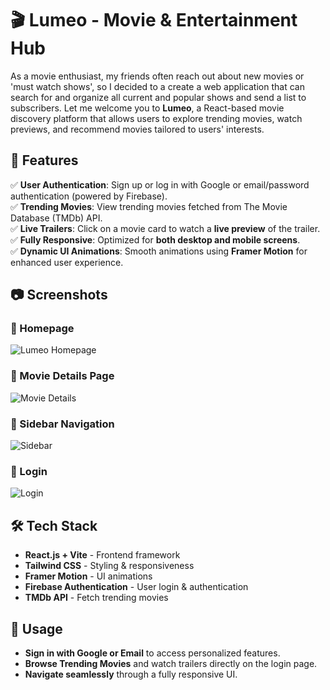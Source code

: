 # 🎬 Lumeo - Movie & Entertainment Hub
As a movie enthusiast, my friends often reach out about new movies or 'must watch shows', so I decided to a create a web application that can search for and organize all current and popular shows and send a list to subscribers. 
Let me welcome you to **Lumeo**, a React-based movie discovery platform that allows users to explore trending movies, watch previews, and recommend movies tailored to users' interests.

## 🚀 Features

✅ **User Authentication**: Sign up or log in with Google or email/password authentication (powered by Firebase).  
✅ **Trending Movies**: View trending movies fetched from The Movie Database (TMDb) API.  
✅ **Live Trailers**: Click on a movie card to watch a **live preview** of the trailer.  
✅ **Fully Responsive**: Optimized for **both desktop and mobile screens**.  
✅ **Dynamic UI Animations**: Smooth animations using **Framer Motion** for enhanced user experience.  

## 📷 Screenshots

### 🔹 Homepage
![Lumeo Homepage](https://github.com/user-attachments/assets/cfab3bf5-0d97-4fa0-a950-285ebb655b3e)


### 🔹 Movie Details Page
![Movie Details](https://github.com/user-attachments/assets/cf6a840c-0bf4-4992-85f2-b729543e71c6)

### 🔹 Sidebar Navigation
![Sidebar](https://github.com/user-attachments/assets/ba8d72a2-5f77-4055-a5bd-04383f27b76f)

### 🔹 Login
![Login](https://github.com/user-attachments/assets/10662606-224a-410e-b778-2ae082e83cea)

## 🛠️ Tech Stack

- **React.js + Vite** - Frontend framework
- **Tailwind CSS** - Styling & responsiveness
- **Framer Motion** - UI animations
- **Firebase Authentication** - User login & authentication
- **TMDb API** - Fetch trending movies


## 📌 Usage
- **Sign in with Google or Email** to access personalized features.
- **Browse Trending Movies** and watch trailers directly on the login page.
- **Navigate seamlessly** through a fully responsive UI.


